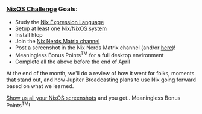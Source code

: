 ### [NixOS Challenge](https://linuxunplugged.com/451) Goals:

+ Study the [Nix Expression Language](https://nixos.org/manual/nix/stable/)
+ Setup at least one [Nix/NixOS system](https://nixos.org/manual/nixos/stable/)
+ Install htop
+ Join the [Nix Nerds Matrix channel](https://linuxunplugged.com/matrixinfo)
+ Post a screenshot in the Nix Nerds Matrix channel (and/or [here](https://github.com/JupiterBroadcasting/nixos-challenge/discussions/1))!
+ Meaningless Bonus Points<sup>TM</sup> for a full desktop environment
+ Complete all the above before the end of April


At the end of the month, we'll do a review of how it went for folks, moments that stand out, and how Jupiter Broadcasting plans to use Nix going forward based on what we learned.


[Show us all your NixOS screenshots](https://github.com/JupiterBroadcasting/nixos-challenge/discussions/1) and you get.. Meaningless Bonus Points<sup>TM</sup>!
